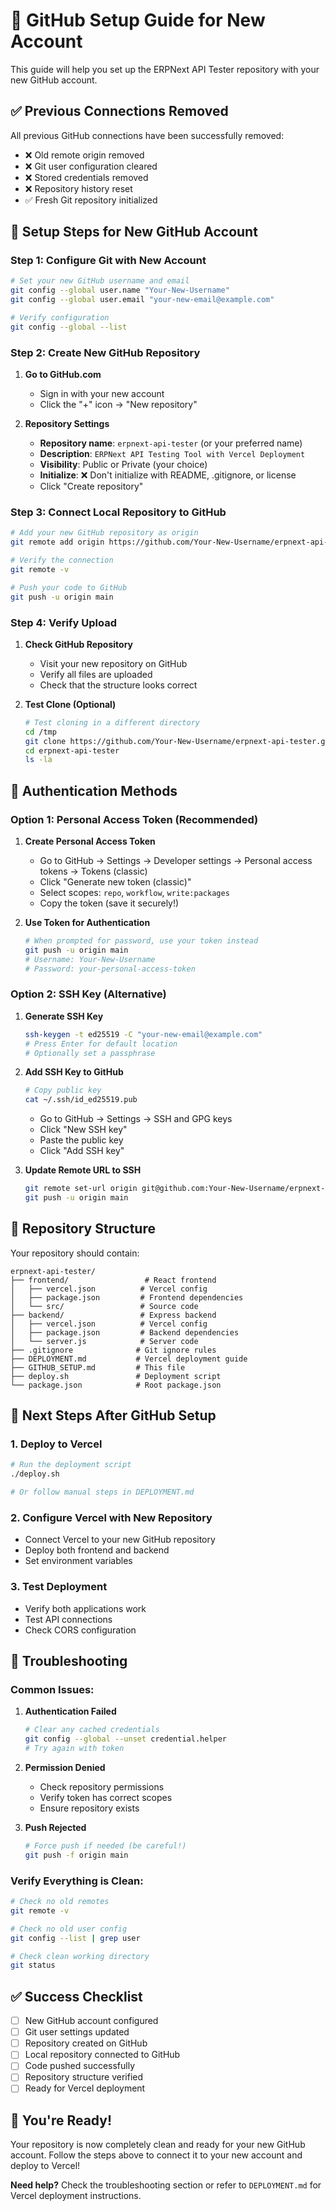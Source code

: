 # 🔧 GitHub Setup Guide for New Account

This guide will help you set up the ERPNext API Tester repository with your new GitHub account.

## ✅ **Previous Connections Removed**

All previous GitHub connections have been successfully removed:
- ❌ Old remote origin removed
- ❌ Git user configuration cleared
- ❌ Stored credentials removed
- ❌ Repository history reset
- ✅ Fresh Git repository initialized

## 🚀 **Setup Steps for New GitHub Account**

### **Step 1: Configure Git with New Account**

```bash
# Set your new GitHub username and email
git config --global user.name "Your-New-Username"
git config --global user.email "your-new-email@example.com"

# Verify configuration
git config --global --list
```

### **Step 2: Create New GitHub Repository**

1. **Go to GitHub.com**
   - Sign in with your new account
   - Click the "+" icon → "New repository"

2. **Repository Settings**
   - **Repository name**: `erpnext-api-tester` (or your preferred name)
   - **Description**: `ERPNext API Testing Tool with Vercel Deployment`
   - **Visibility**: Public or Private (your choice)
   - **Initialize**: ❌ Don't initialize with README, .gitignore, or license
   - Click "Create repository"

### **Step 3: Connect Local Repository to GitHub**

```bash
# Add your new GitHub repository as origin
git remote add origin https://github.com/Your-New-Username/erpnext-api-tester.git

# Verify the connection
git remote -v

# Push your code to GitHub
git push -u origin main
```

### **Step 4: Verify Upload**

1. **Check GitHub Repository**
   - Visit your new repository on GitHub
   - Verify all files are uploaded
   - Check that the structure looks correct

2. **Test Clone (Optional)**
   ```bash
   # Test cloning in a different directory
   cd /tmp
   git clone https://github.com/Your-New-Username/erpnext-api-tester.git
   cd erpnext-api-tester
   ls -la
   ```

## 🔐 **Authentication Methods**

### **Option 1: Personal Access Token (Recommended)**

1. **Create Personal Access Token**
   - Go to GitHub → Settings → Developer settings → Personal access tokens → Tokens (classic)
   - Click "Generate new token (classic)"
   - Select scopes: `repo`, `workflow`, `write:packages`
   - Copy the token (save it securely!)

2. **Use Token for Authentication**
   ```bash
   # When prompted for password, use your token instead
   git push -u origin main
   # Username: Your-New-Username
   # Password: your-personal-access-token
   ```

### **Option 2: SSH Key (Alternative)**

1. **Generate SSH Key**
   ```bash
   ssh-keygen -t ed25519 -C "your-new-email@example.com"
   # Press Enter for default location
   # Optionally set a passphrase
   ```

2. **Add SSH Key to GitHub**
   ```bash
   # Copy public key
   cat ~/.ssh/id_ed25519.pub
   ```
   - Go to GitHub → Settings → SSH and GPG keys
   - Click "New SSH key"
   - Paste the public key
   - Click "Add SSH key"

3. **Update Remote URL to SSH**
   ```bash
   git remote set-url origin git@github.com:Your-New-Username/erpnext-api-tester.git
   git push -u origin main
   ```

## 📁 **Repository Structure**

Your repository should contain:

```
erpnext-api-tester/
├── frontend/                 # React frontend
│   ├── vercel.json          # Vercel config
│   ├── package.json         # Frontend dependencies
│   └── src/                 # Source code
├── backend/                 # Express backend
│   ├── vercel.json          # Vercel config
│   ├── package.json         # Backend dependencies
│   └── server.js            # Server code
├── .gitignore              # Git ignore rules
├── DEPLOYMENT.md           # Vercel deployment guide
├── GITHUB_SETUP.md         # This file
├── deploy.sh               # Deployment script
└── package.json            # Root package.json
```

## 🚀 **Next Steps After GitHub Setup**

### **1. Deploy to Vercel**
```bash
# Run the deployment script
./deploy.sh

# Or follow manual steps in DEPLOYMENT.md
```

### **2. Configure Vercel with New Repository**
- Connect Vercel to your new GitHub repository
- Deploy both frontend and backend
- Set environment variables

### **3. Test Deployment**
- Verify both applications work
- Test API connections
- Check CORS configuration

## 🔧 **Troubleshooting**

### **Common Issues:**

1. **Authentication Failed**
   ```bash
   # Clear any cached credentials
   git config --global --unset credential.helper
   # Try again with token
   ```

2. **Permission Denied**
   - Check repository permissions
   - Verify token has correct scopes
   - Ensure repository exists

3. **Push Rejected**
   ```bash
   # Force push if needed (be careful!)
   git push -f origin main
   ```

### **Verify Everything is Clean:**

```bash
# Check no old remotes
git remote -v

# Check no old user config
git config --list | grep user

# Check clean working directory
git status
```

## ✅ **Success Checklist**

- [ ] New GitHub account configured
- [ ] Git user settings updated
- [ ] Repository created on GitHub
- [ ] Local repository connected to GitHub
- [ ] Code pushed successfully
- [ ] Repository structure verified
- [ ] Ready for Vercel deployment

## 🎉 **You're Ready!**

Your repository is now completely clean and ready for your new GitHub account. Follow the steps above to connect it to your new account and deploy to Vercel!

**Need help?** Check the troubleshooting section or refer to `DEPLOYMENT.md` for Vercel deployment instructions.
